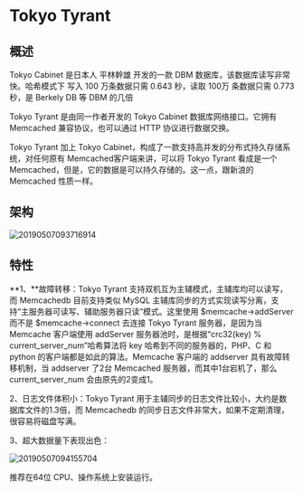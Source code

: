 # **Tokyo Tyrant**
## **概述**
Tokyo Cabinet 是日本人 平林幹雄 开发的一款 DBM 数据库，该数据库读写非常快。哈希模式下 写入 100 万条数据只需 0.643 秒，读取 100万 条数据只需 0.773秒，是 Berkely DB 等 DBM 的几倍

Tokyo Tyrant 是由同一作者开发的 Tokyo Cabinet 数据库网络接口。它拥有 Memcached 兼容协议，也可以通过 HTTP 协议进行数据交换。

Tokyo Tyrant 加上 Tokyo Cabinet，构成了一款支持高并发的分布式持久存储系统，对任何原有 Memcached客户端来讲，可以将 Tokyo Tyrant 看成是一个 Memcached，但是，它的数据是可以持久存储的。这一点，跟新浪的 Memcached 性质一样。
## **架构**
![20190507093716914](/images/jianzhi/Aspose.Words.c9f17846-4b76-4cf3-af40-64ccbc0b8421.003.png)
## **特性**
**1、**故障转移：Tokyo Tyrant 支持双机互为主辅模式，主辅库均可以读写，而 Memcachedb 目前支持类似 MySQL 主辅库同步的方式实现读写分离，支持“主服务器可读写、辅助服务器只读”模式。这里使用 $memcache->addServer 而不是 $memcache->connect 去连接 Tokyo Tyrant 服务器，是因为当 Memcache 客户端使用 addServer 服务器池时，是根据“crc32(key) % current\_server\_num”哈希算法将 key 哈希到不同的服务器的，PHP、C 和 python 的客户端都是如此的算法。Memcache 客户端的 addserver 具有故障转移机制，当 addserver 了2台 Memcached 服务器，而其中1台宕机了，那么 current\_server\_num 会由原先的2变成1。

2、日志文件体积小：Tokyo Tyrant 用于主辅同步的日志文件比较小，大约是数据库文件的1.3倍，而 Memcachedb 的同步日志文件非常大，如果不定期清理，很容易将磁盘写满。

3、超大数据量下表现出色：

![20190507094155704](/images/jianzhi/Aspose.Words.c9f17846-4b76-4cf3-af40-64ccbc0b8421.004.png)

推荐在64位 CPU、操作系统上安装运行。